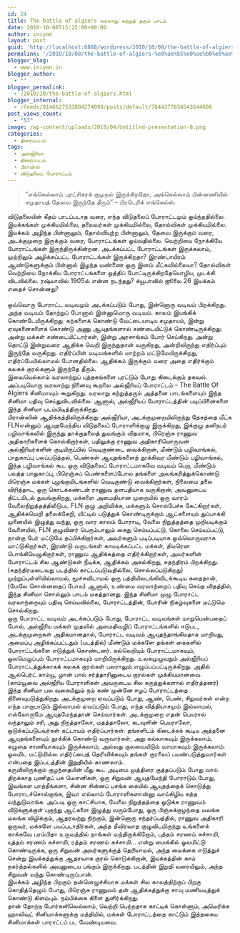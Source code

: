 ```yaml
---
id: 24
title: The battle of algiers வரலாறு கற்றுத் தரும் பாடம்
date: 2010-10-08T15:25:00+00:00
author: iniyan
layout: post
guid: 'http://localhost:8888/wordpress/2010/10/08/the-battle-of-algiers-%e0%ae%b5%e0%ae%b0%e0%ae%b2%e0%ae%be%e0%ae%b1%e0%af%81-%e0%ae%95%e0%ae%b1%e0%af%8d%e0%ae%b1%e0%af%81%e0%ae%a4%e0%af%8d-%e0%ae%a4%e0%ae%b0%e0%af%81%e0%ae%ae%e0%af%8d-%e0%ae%aa/'
permalink: '/2010/10/08/the-battle-of-algiers-%e0%ae%b5%e0%ae%b0%e0%ae%b2%e0%ae%be%e0%ae%b1%e0%af%81-%e0%ae%95%e0%ae%b1%e0%af%8d%e0%ae%b1%e0%af%81%e0%ae%a4%e0%af%8d-%e0%ae%a4%e0%ae%b0%e0%af%81%e0%ae%ae%e0%af%8d-%e0%ae%aa/'
blogger_blog:
  - www.iniyan.in
blogger_author:
  - ""
blogger_permalink:
  - /2010/10/the-battle-of-algiers.html
blogger_internal:
  - /feeds/9146627533884274098/posts/default/7844377834543644686
post_views_count:
  - "53"
image: /wp-content/uploads/2018/04/Untitled-presentation-8.png
categories:
  - திரைப்படம்
tags:
  - அல்ஜீரியா
  - திரைப்படம்
  - பிரான்ஸ்
  - விடுதலைப் போராட்டம்
---
```

<div dir="ltr" style="text-align: left;">
  <blockquote>
    <p>
      “<span style="font-family: DejaVu Sans;">எங்கெல்லாம் புரட்சிகரக் குமுறல் இருக்கிறதோ</span>, <span style="font-family: DejaVu Sans;">அங்கெல்லாம் பின்னணியில் சமுதாயத் தேவை இருந்தே தீரும்</span>” – <span style="font-family: DejaVu Sans;">பிரடெரிக் எங்கெல்ஸ் </span>
    </p>
  </blockquote>
  
  <p>
    <span style="font-family: DejaVu Sans;">விடுதலையின் கீதம் பாடப்படாத வரை</span>, <span style="font-family: DejaVu Sans;">எந்த விடுதலைப் போராட்டமும் ஓய்ந்ததில்லை</span>. <span style="font-family: DejaVu Sans;">இயக்கங்கள் முக்கியமில்லை</span>, <span style="font-family: DejaVu Sans;">தலைவர்கள் முக்கியமில்லை</span>, <span style="font-family: DejaVu Sans;">தோல்விகள் முக்கியமில்லை</span>. <span style="font-family: DejaVu Sans;">இயக்கம் அழிந்த பின்னாலும்</span>, <span style="font-family: DejaVu Sans;">தோல்வியுற்ற பின்னாலும்</span>, <span style="font-family: DejaVu Sans;">தேவை இருக்கும் வரை</span>, <span style="font-family: DejaVu Sans;">அடக்குமுறை இருக்கும் வரை</span>, <span style="font-family: DejaVu Sans;">போராட்டங்கள் ஓய்வதில்லை</span>. <span style="font-family: DejaVu Sans;">வெற்றியை நோக்கியே போராட்டங்கள் இருந்திருக்கின்றன</span>. <span style="font-family: DejaVu Sans;">அடக்கப்பட்ட போராட்டங்கள் இருக்கலாம்</span>, <span style="font-family: DejaVu Sans;">முற்றிலும் அழிக்கப்பட்ட போராட்டங்கள் இருக்கிறதா</span>? <span style="font-family: DejaVu Sans;">இரண்டாயிரம் ஆண்டுகளுக்கும் பின்னால் இழந்த மண்ணை ஒரு இனம் மீட்கவில்லையா</span>? <span style="font-family: DejaVu Sans;">தோல்விகள் வெற்றியை நோக்கிய போராட்டங்களை ஒத்திப் போட்டிருக்கிறதேயொழிய</span>, <span style="font-family: DejaVu Sans;">முடக்கி விடவில்லை</span>. <span style="font-family: DejaVu Sans;">ரஷ்யாவில் </span>1905<span style="font-family: DejaVu Sans;">ல் என்ன நடந்தது</span>? <span style="font-family: DejaVu Sans;">க்யூபாவில் ஜூலை </span>26 <span style="font-family: DejaVu Sans;">இயக்கம் எதைச் சொன்னது</span>?<br /> <span></span><br /> <span style="font-family: DejaVu Sans;">ஒவ்வொரு போராட்ட வடிவமும் அடக்கப்படும் போது</span>, <span style="font-family: DejaVu Sans;">இன்னொரு வடிவம் பிறக்கிறது</span>. <span style="font-family: DejaVu Sans;">அந்த வடிவம் தோற்றுப் போனால் இன்னுமொரு வடிவம்</span>. <span style="font-family: DejaVu Sans;">காலம் இயங்கிக் கொண்டேயிருக்கிறது</span>. <span style="font-family: DejaVu Sans;">கற்களைக் கொண்டு வேட்டையாடிய சமுதாயம்</span>, <span style="font-family: DejaVu Sans;">இன்று ஏவுகனைகளைக் கொண்டு அணு ஆயுதங்களால் சண்டையிட்டுக் கொண்டிருக்கிறது</span>. <span style="font-family: DejaVu Sans;">அன்று மக்கள் சண்டையிட்டார்கள்</span>, <span style="font-family: DejaVu Sans;">இன்று அரசாங்கம் போர் செய்கிறது</span>. <span style="font-family: DejaVu Sans;">அன்று தொட்டு இன்றுவரை ஆதிக்க வெறி இருந்துதான் வருகிறது</span>, <span style="font-family: DejaVu Sans;">அன்றிலிருந்து எதிர்ப்பும் இருந்தே வருகிறது</span>. <span style="font-family: DejaVu Sans;">எதிர்ப்பின் வடிவங்களில் மாற்றம் மட்டுமேயிருக்கிறது</span>, <span style="font-family: DejaVu Sans;">எதிர்ப்பேயில்லாமல் போனதில்லை</span>. <span style="font-family: DejaVu Sans;">ஆதிக்கம் இருக்கும் வரை அதை எதிர்க்கும் கலகக் குரல்களும் இருந்தே தீரும்</span>.<br /> <span style="font-family: DejaVu Sans;">இவையெல்லாம் வரலாற்றுப் புத்தகங்களை புரட்டும் போது கிடைக்கும் தகவல்</span>. <span style="font-family: DejaVu Sans;">அப்படியொரு வரலாற்று நினைவு கூறலை அல்ஜீரியப் போராட்டம் </span>&#8211; The Battle Of Algiers சினிமா<span style="font-family: DejaVu Sans;">வும் கூறுகிறது</span>. <span style="font-family: DejaVu Sans;">வரலாறு கற்றுத்தரும் அத்தனை பாடங்களையும் இந்த சினிமா&nbsp;பதிவு செய்துவிடவில்லை</span>. <span style="font-family: DejaVu Sans;">ஆனால்</span>, <span style="font-family: DejaVu Sans;">அல்ஜீரியப் போராட்டத்தின் படிப்பினைகளை இந்த சினிமா&nbsp;படம்பிடித்திருக்கிறது</span>.<br /> <span style="font-family: DejaVu Sans;">பிரான்ஸின் ஆதிக்கத்திலிருக்கிறது அல்ஜீரியா</span>, <span style="font-family: DejaVu Sans;">அடக்குமுறையிலிருந்து தேசத்தை மீட்க </span>FLN<span style="font-family: DejaVu Sans;">என்னும் ஆயுதமேந்திய விடுதலைப் போராளிக்குழு இருக்கிறது</span>, <span style="font-family: DejaVu Sans;">இக்குழு தனிநபர் பழிவாங்கலில் இருந்து தாக்குதலைத் துவங்கும் விதமாக</span>, <span style="font-family: DejaVu Sans;">பிரெஞ்சு ராணுவ அதிகாரிகளைக் கொல்கிறார்கள்</span>, <span style="font-family: DejaVu Sans;">பதிலுக்கு ராணுவ அதிகாரியொருவன் அல்ஜீரியர்களின் குடியிருப்பில் வெடிகுண்டை வைக்கிறான்</span>, <span style="font-family: DejaVu Sans;">மீண்டும் பழிவாங்கல்</span>, <span style="font-family: DejaVu Sans;">பாதுகாப்பு பலப்படுத்தல்</span>, <span style="font-family: DejaVu Sans;">பெண்கள் ஆயுதங்களைத் தூக்கிவர மீண்டும் பழிவாங்கல்</span>, <span style="font-family: DejaVu Sans;">இந்த பழிவாங்கல் கூட ஒரு விடுதலைப் போராட்டமாகவே வடிவம் பெற</span>, <span style="font-family: DejaVu Sans;">மீண்டும் பலத்த பாதுகாப்பு</span>, <span style="font-family: DejaVu Sans;">பிரெஞ்சுப் பெண்களைப்போல தங்களை அலங்கரித்துக்கொண்டு பிரெஞ்சு மக்கள் புழங்குமிடங்களில் வெடிகுண்டு வைக்கிறார்கள்</span>, <span style="font-family: DejaVu Sans;">நிலைமை தலை விரித்தாட</span>, <span style="font-family: DejaVu Sans;">ஒரு கொடக்கண்டன் ராணுவ தளபதியாக வருகிறான்</span>, <span style="font-family: DejaVu Sans;">அவனுடைய திட்டமிடல் துவங்குகிறது</span>, <span style="font-family: DejaVu Sans;">மக்களை அமைதியான முறையில் ஒரு வாரம் வேலைநிறுத்தத்திலீடுபட </span>FLN <span style="font-family: DejaVu Sans;">குழு அறிவிக்க</span>, <span style="font-family: DejaVu Sans;">மக்களும் சொல்பேச்சு கேட்கிறார்கள்</span>, <span style="font-family: DejaVu Sans;">ஆதிக்கவெறி தலைக்கேறி</span>, <span style="font-family: DejaVu Sans;">வீட்டில் படுத்துக் கொண்டிருக்கும் ஆட்களையும் துப்பாக்கி முனையில் இழுத்து வந்து</span>, <span style="font-family: DejaVu Sans;">ஒரு வார காலம் போராடி</span>, <span style="font-family: DejaVu Sans;">வேலை நிறுத்தத்தை முறியடிக்கும் வேளையில்</span>, FLN <span style="font-family: DejaVu Sans;">குழுவினர் பெரும்பாலும் கைது செய்யப்பட்டு</span>, <span style="font-family: DejaVu Sans;">கொலை செய்யப்பட்டு</span>, <span style="font-family: DejaVu Sans;">நான்கு பேர் மட்டுமே தப்பிக்கிறார்கள்</span>, <span style="font-family: DejaVu Sans;">அவர்களும் படிப்படியாக ஒவ்வொருவராக மாட்டுகிறார்கள்</span>, <span style="font-family: DejaVu Sans;">இரண்டு வருடங்கள் காயடிக்கப்பட்ட மக்கள்</span>, <span style="font-family: DejaVu Sans;">திடீரென பொங்கியெழுகிறார்கள்</span>, <span style="font-family: DejaVu Sans;">ராணுவ ஆதிக்கத்தை எதிர்க்கிறார்கள்</span>, <span style="font-family: DejaVu Sans;">அவர்களின் போராட்டம் சில ஆண்டுகள் நீடிக்க</span>, <span style="font-family: DejaVu Sans;">ஆதிக்கம் அகல்கிறது</span>, <span style="font-family: DejaVu Sans;">சுதந்திரம் பிறக்கிறது</span>. (<span style="font-family: DejaVu Sans;">சுதந்திரமடைவது படத்தில் காட்டப்படுவதில்லை</span>, <span style="font-family: DejaVu Sans;">சொல்லப்படுகிறது</span>)<br /> <span style="font-family: DejaVu Sans;">முற்றுப்புள்ளியில்லாமல்</span>, <span style="font-family: DejaVu Sans;">மூச்சுவிடாமல் ஒரு பத்தியிலடங்கிவிடக்கூடிய கதைதான்</span>, (<span style="font-family: DejaVu Sans;">மேலே சொன்னதைப் போல</span>) <span style="font-family: DejaVu Sans;">ஆனால்</span>, <span style="font-family: DejaVu Sans;">உண்மை வரலாற்றைப் பதிவு செய்த விதத்தில்</span>, <span style="font-family: DejaVu Sans;">இந்த சினிமா&nbsp;சொல்லும் பாடம் மகத்தானது</span>. <span style="font-family: DejaVu Sans;">இந்த சினிமா&nbsp;முழு போராட்ட வரலாற்றையும் பதிவு செய்யவில்லை</span>, <span style="font-family: DejaVu Sans;">போராட்டத்தின்</span>, <span style="font-family: DejaVu Sans;">போரின் நிகழ்வுகளை மட்டுமெ சொல்கிறது</span>.<br /> <span style="font-family: DejaVu Sans;">ஒரு போராட்ட வடிவம் அடக்கப்படும் போது</span>, <span style="font-family: DejaVu Sans;">போராட்ட வடிவங்கள் மாறுமென்பதைப் போல்</span>, <span style="font-family: DejaVu Sans;">அல்ஜீரிய மக்கள் முதலில் அமைதிவழிப் போராட்டங்களில் ஈடுபட</span>, <span style="font-family: DejaVu Sans;">அடக்குமுறைகள் அதிகமானதால்</span>, <span style="font-family: DejaVu Sans;">போராட்ட வடிவம் ஆயுதந்தாங்கியதாக மாறியது</span>, <span style="font-family: DejaVu Sans;">அமைப்பு அழிக்கப்பட்டதும் </span>(<span style="font-family: DejaVu Sans;">படத்தில்</span>) <span style="font-family: DejaVu Sans;">மீண்டும் மக்களே தங்கள் கைகளில் போராட்டங்களை எடுத்துக் கொண்டனர்</span>. <span style="font-family: DejaVu Sans;">கல்லெறியும் போராட்டமாகவும்</span>, <span style="font-family: DejaVu Sans;">ஓலமெழுப்பும் போராட்டமாகவும் மாறியிருக்கிறது</span>. <span style="font-family: DejaVu Sans;">உலகமுழுவதும் அல்ஜீரியப் போராட்டத்துக்காகக் கலகக் குரல்கள் பலராலும் எழுப்பப்பட்டிருக்கிறது</span>. <span style="font-family: DejaVu Sans;">அதில் ஆல்பெர்ட் காம்யூ</span>, <span style="font-family: DejaVu Sans;">ழான் பால் சர்த்தாரினுடைய குரல்கள் முக்கியமானவை</span>. (<span style="font-family: DejaVu Sans;">காம்யூவை அல்ஜீரிய போராளிகள் அவருடைய சில கருத்துக்களால் எதிர்த்தனர்</span>)<br /> <span style="font-family: DejaVu Sans;">இந்த சினிமா&nbsp;பல வகையிலும் நம் கண் முன்னே ஈழப் போராட்டத்தை நினைவுபடுத்துகிறது</span>. <span style="font-family: DejaVu Sans;">அடக்குமுறை ஏவப்படும் போது</span>, <span style="font-family: DejaVu Sans;">ஆண்</span>, <span style="font-family: DejaVu Sans;">பெண்</span>, <span style="font-family: DejaVu Sans;">சிறுவர்கள் என்ற எந்த பாகுபாடும் இல்லாமல் ஏவப்படும் போது</span>, <span style="font-family: DejaVu Sans;">எந்த வித்தியாசமும் இல்லாமல்</span>, <span style="font-family: DejaVu Sans;">எல்லோருமே ஆயுதமேந்ததான் செய்வார்கள்</span>. <span style="font-family: DejaVu Sans;">அடக்குமுறை எதன் பெயரால் வந்தாலும் சரி</span>, <span style="font-family: DejaVu Sans;">அது நிறத்தாலோ</span>, <span style="font-family: DejaVu Sans;">மதத்தாலோ</span>, <span style="font-family: DejaVu Sans;">கடவுளின் பெயராலோ</span>, <span style="font-family: DejaVu Sans;">ஒடுக்கப்படுபவர்கள் கட்டாயம் எதிர்ப்பார்கள்</span>. <span style="font-family: DejaVu Sans;">தங்களிடம் கிடைக்கக் கூடிய அத்தனை ஆயுதங்களையும் தூக்கிக் கொண்டு வருவார்கள்</span>, <span style="font-family: DejaVu Sans;">அது கல்லாகவும் இருக்கலாம்</span>, <span style="font-family: DejaVu Sans;">கழுதை சாணியாகவும் இருக்கலாம்</span>, <span style="font-family: DejaVu Sans;">அல்லது குலவையிடும் வாயாகவும் இருக்கலாம்</span>. <span style="font-family: DejaVu Sans;">ஓலமிட மட்டுமில்ல எதிர்ப்பைத் தெரிவிக்கவும் தங்கள் குரலைப் பயண்படுத்துவார்கள் என்பதை இப்படத்தின் இறுதியில் காணலாம்</span>.<br /> <span style="font-family: DejaVu Sans;">கருவிலிருக்கும் குழந்தையின் மீது கூட அடிமை முத்திரை குத்தப்படும் போது வாய் திறக்காத புணிதப் பசு மௌனிகள்</span>, <span style="font-family: DejaVu Sans;">ஒரு சிறுவன் ஆயுதமேந்தி போராடும் போது</span>, <span style="font-family: DejaVu Sans;">இவங்கள பாத்தீங்களா</span>, <span style="font-family: DejaVu Sans;">சின்ன சின்னப் பசங்க கையில் ஆயுதத்தைக் கொடுத்து போராடச்சொல்றாங்க</span>, <span style="font-family: DejaVu Sans;">இவா எல்லாம் போராளிகளான்னு வாய்கிழிய கத்த வந்துடுவாங்க</span>. <span style="font-family: DejaVu Sans;">அப்படி ஒரு காட்சியாக</span>, <span style="font-family: DejaVu Sans;">வேலை நிறுத்தத்தை ஒடுக்க ராணுவம் வீடுகளுக்குள் புகுந்து ஆட்களை இழுத்து வரும்போது</span>, <span style="font-family: DejaVu Sans;">ஒரு பிஞ்சுக்குழந்தை மலங்க மலங்க விழிக்கும்</span>, <span style="font-family: DejaVu Sans;">ஆதரவற்று நிற்கும்</span>, <span style="font-family: DejaVu Sans;">இன்னொரு சந்தர்ப்பத்தில்</span>, <span style="font-family: DejaVu Sans;">ராணுவ அதிகாரி ஒருவர்</span>, <span style="font-family: DejaVu Sans;">மக்களே பயப்படாதிர்கள்</span>, <span style="font-family: DejaVu Sans;">அந்த தீவிரவாத குழுவிடமிருந்து உங்களைக் காக்கவே பரம்பிதா உருவத்தில் நாங்கள் வந்திருக்கிறோம்</span>, <span style="font-family: DejaVu Sans;">புத்தம் சரணம் கச்சாமி</span>, <span style="font-family: DejaVu Sans;">யுத்தம் சரணம் கச்சாமி</span>, <span style="font-family: DejaVu Sans;">ரத்தம் சரணம் கச்சாமி</span>… <span style="font-family: DejaVu Sans;">என்று மைக்கில் ஓலமிட்டு கொண்டிருக்க</span>, <span style="font-family: DejaVu Sans;">ஒரு சிறுவன் அவர்களுக்குத் தெரியாமல்</span>, <span style="font-family: DejaVu Sans;">அந்த மைக்கை எடுத்துச் சென்று இயக்கத்துக்கு ஆதரவாக குரல் கொடுக்கிறான்</span>, <span style="font-family: DejaVu Sans;">இயக்கத்தின் காய் நகர்த்தல்களில் அவனுடைய பங்கும் இருக்கிறது</span>. <span style="font-family: DejaVu Sans;">படத்தின் இறுதி வரையிலும்</span>, <span style="font-family: DejaVu Sans;">அந்த சிறுவன் வந்து கொண்டிருப்பான்</span>.<br /> <span style="font-family: DejaVu Sans;">இயக்கம் அழிந்த பிறகும் தன்னெழுச்சியாக மக்கள் சில காலத்திற்குப் பிறகு கொதித்தெழும் போது</span>, <span style="font-family: DejaVu Sans;">பிரெஞ்சு ராணுவம் தன் ஆதிக்கத்துக்கு சாவு மணியடித்துக் கொண்டு கிளம்பும்</span>. <span style="font-family: DejaVu Sans;">நம்பிக்கை கிளை துளிர்க்கிறது</span>.<br /> <span style="font-family: DejaVu Sans;">தான் தோற்ற போர்களிலெல்லாம்</span>, <span style="font-family: DejaVu Sans;">வெற்றி பெற்றதாக காட்டிக் கொள்ளும்</span>, <span style="font-family: DejaVu Sans;">அமெரிக்க ஹாலிவுட் சினிமாக்களுக்கு மத்தியில்</span>, <span style="font-family: DejaVu Sans;">மக்கள் போராட்டத்தை காட்டும் இத்தகைய சினிமாக்கள் பாராட்டப் பட வேண்டியவை</span>.</div>